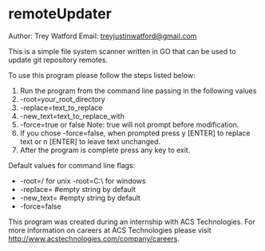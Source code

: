 remoteUpdater
=============

Author: Trey Watford
Email: treyjustinwatford@gmail.com

This is a simple file system scanner written in GO that can be used to update git repository remotes.

To use this program please follow the steps listed below:
1. Run the program from the command line passing in the following values
  1. -root=your_root_directory
  2. -replace=text_to_replace
  3. -new_text=text_to_replace_with
  4. -force=true or false Note: true will not prompt before modification.
2. If you chose -force=false, when prompted press y [ENTER] to replace text or n [ENTER] to leave text unchanged.
3. After the program is complete press any key to exit.

Default values for command line flags:
  * -root=/ for unix -root=C:\ for windows
  * -replace=     #empty string by default
  * -new_text=    #empty string by default
  * -force=false

This program was created during an internship with ACS Technologies. For more information on careers at ACS Technologies please visit http://www.acstechnologies.com/company/careers.
